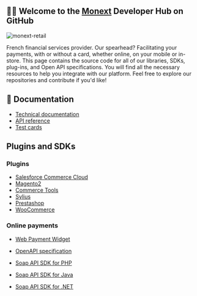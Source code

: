 ## 🙋‍♀️ Welcome to the [Monext](https://www.monext.fr/) Developer Hub on GitHub
![monext-retail](https://github.com/user-attachments/assets/6800e56a-7c9f-4517-809a-ac407d908a87)


French financial services provider. Our spearhead? Facilitating your payments, with or without a card, whether online, on your mobile or in-store. 
This page contains the source code for all of our libraries, SDKs, plug-ins, and Open API specifications. You will find all the necessary resources to help you integrate with our platform. Feel free to explore our repositories and contribute if you'd like!
 
## 📜 Documentation
 
* [Technical documentation](https://docs.monext.fr/display/DT/)
* [API reference](https://api-docs.retail.monext.com/reference)
* [Test cards](https://docs.monext.fr/display/DT/Les+cartes+de+test)
 
## Plugins and SDKs
 
### Plugins
 
* [Salesforce Commerce Cloud](https://github.com/PaylineByMonext/payline-salesforce)
* [Magento2](https://github.com/PaylineByMonext/payline-magento-2)
* [Commerce Tools](https://github.com/PaylineByMonext/payline-commercetools)
* [Sylius](https://github.com/PaylineByMonext/payline-sylius)
* [Prestashop](https://github.com/PaylineByMonext/payline-prestashop)
* [WooCommerce](https://github.com/PaylineByMonext/payline-woocommerce)
 
### Online payments
 
* [Web Payment Widget](https://docs.monext.fr/display/DT/PW+-+Widget+Integration)
* [OpenAPI specification](https://api-docs.retail.monext.com/reference/api-file)
 
* [Soap API SDK for PHP](https://github.com/PaylineByMonext/payline-php-sdk)
* [Soap API SDK for Java](https://github.com/PaylineByMonext/payline-java-sdk)
* [Soap API SDK for .NET](https://github.com/PaylineByMonext/payline-dot-net-sdk)
